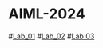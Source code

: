 # AIML-2024
#[Lab_01](https://github.com/2303A51674/AIML-2024/blob/main/Lab1.ipynb)
#[Lab_02](https://github.com/2303A51674/AIML-2024/blob/main/Lab2.ipynb)
#[Lab 03](https://github.com/2303A51674/AIML-2024/blob/main/Lab3.ipynb)
